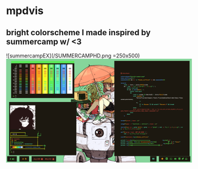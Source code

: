 # mpdvis
## bright colorscheme I made inspired by summercamp w/ <3
![summercampEX](/SUMMERCAMPHD.png =250x500)
![screnshot](/screenshot.png)
